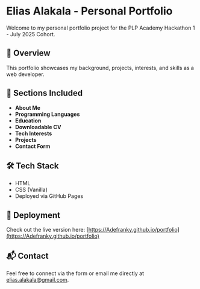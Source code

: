# Elias Alakala - Personal Portfolio

Welcome to my personal portfolio project for the PLP Academy Hackathon 1 - July 2025 Cohort.

## 🌟 Overview
This portfolio showcases my background, projects, interests, and skills as a web developer.

## 📂 Sections Included
- **About Me**
- **Programming Languages**
- **Education**
- **Downloadable CV**
- **Tech Interests**
- **Projects**
- **Contact Form**

## 🛠️ Tech Stack
- HTML
- CSS (Vanilla)
- Deployed via GitHub Pages

## 🚀 Deployment
Check out the live version here: [https://Adefranky.github.io/portfolio](https://Adefranky.github.io/portfolio)

## 📬 Contact
Feel free to connect via the form or email me directly at elias.alakala@gmail.com.
